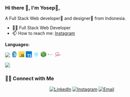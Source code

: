 ### Hi there 👋, I'm Yosep👦,
A Full Stack Web developer🎯 and designer🎨 from Indonesia.



- 👨‍💻 Full Stack Web Developer
- 📫 How to reach me: [Instagram](https://instagram.com/yosepdoni.s)

**Languages:**  

<code><img height="20" src="https://i.ibb.co/VV5DvFk/html.png"></code>
<code><img height="20" src="https://raw.githubusercontent.com/github/explore/80688e429a7d4ef2fca1e82350fe8e3517d3494d/topics/css/css.png"></code>
<code><img height="20" src="https://raw.githubusercontent.com/github/explore/80688e429a7d4ef2fca1e82350fe8e3517d3494d/topics/javascript/javascript.png"></code>
<code><img height="20" src="https://raw.githubusercontent.com/github/explore/80688e429a7d4ef2fca1e82350fe8e3517d3494d/topics/typescript/typescript.png"></code>
<code><img height="20" src="https://raw.githubusercontent.com/github/explore/80688e429a7d4ef2fca1e82350fe8e3517d3494d/topics/react/react.png"></code>
<code><img height="20" src="https://raw.githubusercontent.com/github/explore/80688e429a7d4ef2fca1e82350fe8e3517d3494d/topics/nodejs/nodejs.png"></code>
<code><img height="20" src="https://raw.githubusercontent.com/github/explore/80688e429a7d4ef2fca1e82350fe8e3517d3494d/topics/mongodb/mongodb.png"></code>
<code><img height="20" src="https://raw.githubusercontent.com/github/explore/80688e429a7d4ef2fca1e82350fe8e3517d3494d/topics/sass/sass.png"></code>

![](https://komarev.com/ghpvc/?username=yosepdoni)

<h3> 🤝🏻 Connect with Me </h3>


<p align="center">
<a href=""https://www.linkedin.com/in/yosep-doni-saputra-54219a220/"><img alt="LinkedIn" src="https://img.shields.io/badge/Yosep%20Doni%20Saputra-blue?style=flat-square&logo=linkedin"></a>
<a href="https://www.instagram.com/yosepdoni.s/"><img alt="Instagram" src="https://img.shields.io/badge/Instagram-yosepdoni-blue?style=flat-square&logo=instagram"></a>
<a href="mailto:yosepdoni2905@gmail.com"><img alt="Email" src="https://img.shields.io/badge/Email-yosepdoni2905@gmail.com-blue?style=flat-square&logo=gmail"></a>
</p>
